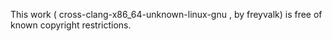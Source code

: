 This work ( cross-clang-x86_64-unknown-linux-gnu , by freyvalk) is free of known copyright restrictions.
